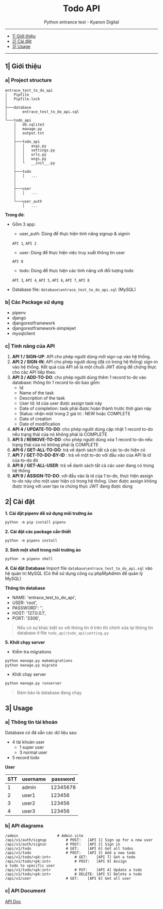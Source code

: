 <div align="center">

# Todo API
Python entrance test - Kyanon Digital
  
</div>

---

- [1| Giới thiệu](#1-giới-thiệu)
- [2| Cài đặt](#2-cài-đặt)
- [3| Usage](#3-usage)

---

## 1| Giới thiệu
### a| Project structure
```
entrace_test_to_do_api
│   Pipfile
│   Pipfile.lock
│
├───database
│       entrace_test_to_do_api.sql
│
└───todo_api
    │   db.sqlite3
    │   manage.py
    │   output.txt
    │
    ├───todo_api
    │   │   asgi.py
    │   │   settings.py
    │   │   urls.py
    │   │   wsgi.py
    │   └   __init__.py
    │   
    ├───todo
    │   │   ...
    │
    │
    ├───user
    │   │   ...
    │
    └───user_auth
        │   ...

```


**Trong đó**:
+ Gồm 3 app: 
	+ user_auth: Dùng để thực hiện tính năng signup & signin 

	`API 1`, `API 2`
	+ user: Dùng để thực hiện việc truy xuất thông tin user

	`API 8`
	+ todo: Dùng để thực hiện các tính năng với đối tượng todo

	`API 3`, `API 4`, `API 5`, `API 6`, `API 7`, `API 8`
+ Database file: ```database\entrace_test_to_do_api.sql``` (MySQL)

### b| Các Package sử dụng
+ pipenv
+ django
+ djangorestframework
+ djangorestframework-simplejwt
+ mysqlclient

### c| Tính năng của API
1. **API 1 / SIGN-UP**: API cho phép người dùng mới sign-up vào hệ thống. 
2. **API 2 / SIGN-IN**: API cho phép người dùng (đã có trong hệ thống) sign-in vào hệ thống. Kết quả của API sẽ là một chuỗi JWT dùng để chứng thực cho các API tiếp theo. 
3. **API 3 / ADD-TO-DO**: cho phép người dùng thêm 1 record to-do vào database: thông tin 1 record to-do bao gồm: 
	- Id 
	- Name of the task 
	- Description of the task 
	- User Id: Id của user được assign task này 
	- Date of completion: task phải được hoàn thành trước thời gian này 
	- Status: nhận một trong 2 giá trị : NEW hoặc COMPLETE 
	- Date of creation 
	- Date of modification 
4. **API 4 / UPDATE-TO-DO**: cho phép người dùng cập nhật 1 record to-do nếu trạng thái của nó không phải là COMPLETE 
5. **API 5 / REMOVE-TO-DO**: cho phép người dùng xóa 1 record to-do nếu trạng thái của nó không phải là COMPLETE 
6. **API 6 / GET-ALL-TO-DO**: trả về danh sách tất cả các to-do hiện có
7. **API 7 / GET-TO-DO-BY-ID** : trả về một to-do với đầu vào của API là id của to-do đó 
8. **API 8 / GET-ALL-USER**: trả về danh sách tất cả các user đang có trong hệ thống 
9. **API 9 / ASSIGN-TO-DO**: với đầu vào là id của 1 to-do, thực hiện assign to-do này cho một user hiện có trong hệ thống. User được assign không được trùng với user tạo ra chứng thực JWT đang được dùng

## 2| Cài đặt

**1. Cài đặt pipenv để sử dụng môi trường ảo**
```python
python -m pip install pipenv
```

**2. Cài đặt các package cần thiết**
```python
python -m pipenv install 
```

**3. Sinh một shell trong môi trường ảo**
```python
python -m pipenv shell
```

**4. Cài đặt Database**
Import file ```database\entrace_test_to_do_api.sql``` vào hệ quản trị MySQL (Có thể sử dụng công cụ phpMyAdmin để quản lý MySQL)

**Thông tin database**
+ NAME: 'entrace_test_to_do_api',
+ USER: 'root',
+ PASSWORD': '',
+ HOST: '127.0.0.1',
+ PORT: '3306',

> Nếu có sự khác biệt so với thông tin ở trên thì chỉnh sửa lại thông tin database ở file ```todo_api\todo_api\setting.py```

**5. Khởi chạy server**


+ Kiểm tra mỉgrations
```python
python manage.py makemigrations
python manage.py migrate
```

+ Khởi chạy server
```python
python manage.py runserver
```

> Đảm bảo là database đang chạy

## 3| Usage

### a| Thông tin tài khoản
Database có đã sẵn các dữ liệu sau:

+ 4 tài khoản user
	+ 1 super user
	+ 3 normal user
+ 5 record todo

**User**

| STT | username | password |
|-----|----------|----------|
| 1   | admin    | 12345678 |
| 2   | user1    | 123456   |
| 3   | user2    | 123456   |
| 4   | user3    | 123456   |

### b| API diagrams

```text
/admin					# Admin site
/api/v1/auth/signup			# POST:   [API 1] Sign up for a new user
/api/v1/auth/signin			# POST:   [API 2] Sign in
/api/v1/todo				# GET:    [API 6] Get all todos
/api/v1/todo				# POST:   [API 3] Add a new todo
/api/v1/todo/<pk:int>			# GET:    [API 7] Get a todo
/api/v1/todo/<pk:int>			# POST:   [API 9] Assign a todo to specific user
/api/v1/todo/<pk:int>			# PUT:    [API 4] Update a todo
/api/v1/todo/<pk:int>			# DELETE: [API 5] Delete a todo
/api/v1/user				# GET:    [API 8] Get all user

```

### c| API Document
[API Doc](https://github.com/Merevoli-DatLuu/entrace_test_to_do_api/wiki/API-Documentation-V1)
